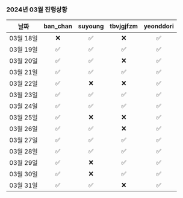 ### 2024년 03월 진행상황
| 날짜 | ban_chan | suyoung | tbvjgjfzm | yeonddori |
|:---:|:---:|:---:|:---:|:---:|
| 03월 18일 | ❌ | ✅ | ❌ | ✅ |
| 03월 19일 | ✅ | ✅ | ✅ | ✅ |
| 03월 20일 | ✅ | ✅ | ❌ | ✅ |
| 03월 21일 | ✅ | ✅ | ✅ | ✅ |
| 03월 22일 | ✅ | ❌ | ❌ | ✅ |
| 03월 23일 | ✅ | ✅ | ✅ | ✅ |
| 03월 24일 | ✅ | ✅ | ✅ | ✅ |
| 03월 25일 | ✅ | ❌ | ❌ | ✅ |
| 03월 26일 | ✅ | ✅ | ❌ | ✅ |
| 03월 27일 | ✅ | ✅ | ✅ | ✅ |
| 03월 28일 | ✅ | ✅ | ✅ | ✅ |
| 03월 29일 | ✅ | ❌ | ✅ | ✅ |
| 03월 30일 | ✅ | ❌ | ✅ | ✅ |
| 03월 31일 | ✅ | ✅ | ❌ | ✅ |
